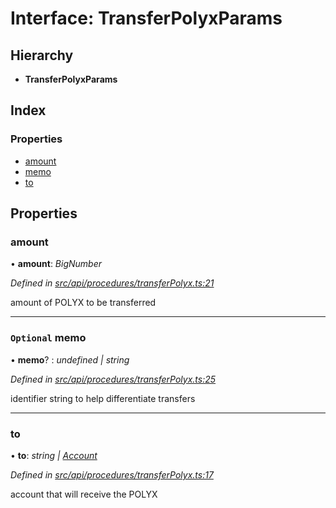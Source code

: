 # Interface: TransferPolyxParams

## Hierarchy

* **TransferPolyxParams**

## Index

### Properties

* [amount](transferpolyxparams.md#amount)
* [memo](transferpolyxparams.md#optional-memo)
* [to](transferpolyxparams.md#to)

## Properties

###  amount

• **amount**: *BigNumber*

*Defined in [src/api/procedures/transferPolyx.ts:21](https://github.com/PolymathNetwork/polymesh-sdk/blob/959efb76/src/api/procedures/transferPolyx.ts#L21)*

amount of POLYX to be transferred

___

### `Optional` memo

• **memo**? : *undefined | string*

*Defined in [src/api/procedures/transferPolyx.ts:25](https://github.com/PolymathNetwork/polymesh-sdk/blob/959efb76/src/api/procedures/transferPolyx.ts#L25)*

identifier string to help differentiate transfers

___

###  to

• **to**: *string | [Account](../classes/account.md)*

*Defined in [src/api/procedures/transferPolyx.ts:17](https://github.com/PolymathNetwork/polymesh-sdk/blob/959efb76/src/api/procedures/transferPolyx.ts#L17)*

account that will receive the POLYX
